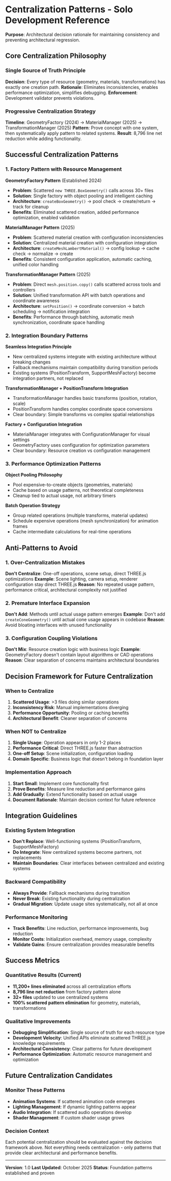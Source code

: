 # Centralization Patterns - Solo Development Reference

**Purpose**: Architectural decision rationale for maintaining consistency and preventing architectural regression.

## Core Centralization Philosophy

### Single Source of Truth Principle
**Decision**: Every type of resource (geometry, materials, transformations) has exactly one creation path.
**Rationale**: Eliminates inconsistencies, enables performance optimization, simplifies debugging.
**Enforcement**: Development validator prevents violations.

### Progressive Centralization Strategy
**Timeline**: GeometryFactory (2024) → MaterialManager (2025) → TransformationManager (2025)
**Pattern**: Prove concept with one system, then systematically apply pattern to related systems.
**Result**: 8,796 line net reduction while adding functionality.

## Successful Centralization Patterns

### 1. Factory Pattern with Resource Management

**GeometryFactory Pattern** (Established 2024)
- **Problem**: Scattered `new THREE.BoxGeometry()` calls across 30+ files
- **Solution**: Single factory with object pooling and intelligent caching
- **Architecture**: `createBoxGeometry()` → pool check → create/return → track for cleanup
- **Benefits**: Eliminated scattered creation, added performance optimization, enabled validation

**MaterialManager Pattern** (2025)
- **Problem**: Scattered material creation with configuration inconsistencies
- **Solution**: Centralized material creation with configuration integration
- **Architecture**: `createMeshLambertMaterial()` → config lookup → cache check → normalize → create
- **Benefits**: Consistent configuration application, automatic caching, unified color handling

**TransformationManager Pattern** (2025)
- **Problem**: Direct `mesh.position.copy()` calls scattered across tools and controllers
- **Solution**: Unified transformation API with batch operations and coordinate awareness
- **Architecture**: `setPosition()` → coordinate conversion → batch scheduling → notification integration
- **Benefits**: Performance through batching, automatic mesh synchronization, coordinate space handling

### 2. Integration Boundary Patterns

**Seamless Integration Principle**
- New centralized systems integrate with existing architecture without breaking changes
- Fallback mechanisms maintain compatibility during transition periods
- Existing systems (PositionTransform, SupportMeshFactory) become integration partners, not replaced

**TransformationManager + PositionTransform Integration**
- TransformationManager handles basic transforms (position, rotation, scale)
- PositionTransform handles complex coordinate space conversions
- Clear boundary: Simple transforms vs complex spatial relationships

**Factory + Configuration Integration**
- MaterialManager integrates with ConfigurationManager for visual settings
- GeometryFactory uses configuration for optimization parameters
- Clear boundary: Resource creation vs configuration management

### 3. Performance Optimization Patterns

**Object Pooling Philosophy**
- Pool expensive-to-create objects (geometries, materials)
- Cache based on usage patterns, not theoretical completeness
- Cleanup tied to actual usage, not arbitrary timers

**Batch Operation Strategy**
- Group related operations (multiple transforms, material updates)
- Schedule expensive operations (mesh synchronization) for animation frames
- Cache intermediate calculations for real-time operations

## Anti-Patterns to Avoid

### 1. Over-Centralization Mistakes
**Don't Centralize**: One-off operations, scene setup, direct THREE.js optimizations
**Example**: Scene lighting, camera setup, renderer configuration stay direct THREE.js
**Reason**: No repeated usage pattern, performance critical, architectural complexity not justified

### 2. Premature Interface Expansion
**Don't Add**: Methods until actual usage pattern emerges
**Example**: Don't add `createConeGeometry()` until actual cone usage appears in codebase
**Reason**: Avoid bloating interfaces with unused functionality

### 3. Configuration Coupling Violations
**Don't Mix**: Resource creation logic with business logic
**Example**: GeometryFactory doesn't contain layout algorithms or CAD operations
**Reason**: Clear separation of concerns maintains architectural boundaries

## Decision Framework for Future Centralization

### When to Centralize
1. **Scattered Usage**: >3 files doing similar operations
2. **Inconsistency Risk**: Manual implementations diverging
3. **Performance Opportunity**: Pooling or caching benefits
4. **Architectural Benefit**: Cleaner separation of concerns

### When NOT to Centralize
1. **Single Usage**: Operation appears in only 1-2 places
2. **Performance Critical**: Direct THREE.js faster than abstraction
3. **One-off Setup**: Scene initialization, configuration loading
4. **Domain Specific**: Business logic that doesn't belong in foundation layer

### Implementation Approach
1. **Start Small**: Implement core functionality first
2. **Prove Benefits**: Measure line reduction and performance gains
3. **Add Gradually**: Extend functionality based on actual usage
4. **Document Rationale**: Maintain decision context for future reference

## Integration Guidelines

### Existing System Integration
- **Don't Replace**: Well-functioning systems (PositionTransform, SupportMeshFactory)
- **Do Integrate**: New centralized systems become partners, not replacements
- **Maintain Boundaries**: Clear interfaces between centralized and existing systems

### Backward Compatibility
- **Always Provide**: Fallback mechanisms during transition
- **Never Break**: Existing functionality during centralization
- **Gradual Migration**: Update usage sites systematically, not all at once

### Performance Monitoring
- **Track Benefits**: Line reduction, performance improvements, bug reduction
- **Monitor Costs**: Initialization overhead, memory usage, complexity
- **Validate Gains**: Ensure centralization provides measurable benefits

## Success Metrics

### Quantitative Results (Current)
- **11,200+ lines eliminated** across all centralization efforts
- **8,796 line net reduction** from factory pattern alone
- **32+ files** updated to use centralized systems
- **100% scattered pattern elimination** for geometry, materials, transformations

### Qualitative Improvements
- **Debugging Simplification**: Single source of truth for each resource type
- **Development Velocity**: Unified APIs eliminate scattered THREE.js knowledge requirements
- **Architectural Consistency**: Clear patterns for future development
- **Performance Optimization**: Automatic resource management and optimization

## Future Centralization Candidates

### Monitor These Patterns
- **Animation Systems**: If scattered animation code emerges
- **Lighting Management**: If dynamic lighting patterns appear
- **Audio Integration**: If scattered audio operations develop
- **Shader Management**: If custom shader usage grows

### Decision Context
Each potential centralization should be evaluated against the decision framework above. Not everything needs centralization - only patterns that provide clear architectural and performance benefits.

---

**Version**: 1.0
**Last Updated**: October 2025
**Status**: Foundation patterns established and proven